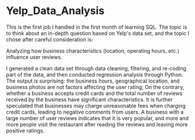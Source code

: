 # Yelp_Data_Analysis

This is the first job I handled in the first month of learning SQL.
The topic is to think about an in-depth question based on Yelp's data set, and the topic I chose after careful consideration is:

Analyzing how business characteristics (location, operating hours, etc.) influence user reviews.

I generated a clean data set through data cleaning, filtering, and re-coding part of the data, and then conducted regression analysis through Python.
The output is surprising: the business hours, geographical location, and business photos are not factors affecting the user rating; On the contrary, whether a business accepts credit cards and the total number of reviews received by the business have significant characteristics. It is further speculated that businesses may charge unreasonable fees when charging credit cards, leading to negative comments from users. A business with a large number of user reviews indicates that it is very popular, and more and more people visit the restaurant after reading the reviews and leaving more positive ratings.
